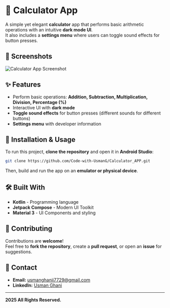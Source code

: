 # 🧮 Calculator App

A simple yet elegant **calculator** app that performs basic arithmetic operations with an intuitive **dark mode UI**.  
It also includes a **settings menu** where users can toggle sound effects for button presses.

## 📸 Screenshots
![Calculator App Screenshot](![Image](https://github.com/user-attachments/assets/0a157b4f-680c-42c5-9ec7-591ce0765162))

## ✨ Features
- Perform basic operations: **Addition, Subtraction, Multiplication, Division, Percentage (%)**
- Interactive UI with **dark mode**
- **Toggle sound effects** for button presses (different sounds for different buttons)
- **Settings menu** with developer information

## 🚀 Installation & Usage
To run this project, **clone the repository** and open it in **Android Studio**:
```sh
git clone https://github.com/Code-with-UsmanG/Calculator_APP.git
```
Then, build and run the app on an **emulator or physical device**.

## 🛠️ Built With
- **Kotlin** - Programming language
- **Jetpack Compose** - Modern UI Toolkit
- **Material 3** - UI Components and styling

## 🤝 Contributing
Contributions are **welcome**!  
Feel free to **fork the repository**, create a **pull request**, or open an **issue** for suggestions.

## 💌 Contact
- **Email:** [usmanghanii7729@gmail.com](mailto:usmanghanii7729@gmail.com)
- **LinkedIn:** [Usman Ghani](https://www.linkedin.com/in/usmangofficial/)

---
**2025 All Rights Reserved.**
